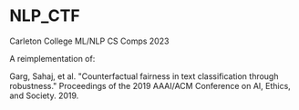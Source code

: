 # NLP_CTF
Carleton College ML/NLP CS Comps 2023

A reimplementation of:

Garg, Sahaj, et al. "Counterfactual fairness in text classification through robustness." Proceedings of the 2019 AAAI/ACM Conference on AI, Ethics, and Society. 2019.
